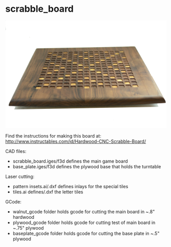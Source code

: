 # scrabble_board

![scrabble_board_pic](scrabble.jpg "CNC Scrabble Board")

Find the instructions for making this board at: http://www.instructables.com/id/Hardwood-CNC-Scrabble-Board/



CAD files:
* scrabble_board.iges/f3d defines the main game board
* base_plate.iges/f3d defines the plywood base that holds the turntable

Laser cutting:
* pattern insets.ai/.dxf defines inlays for the special tiles
* tiles.ai defines/.dxf the letter tiles 

GCode:
* walnut_gcode folder holds gcode for cutting the main board in ~.8" hardwood
* plywood_gcode folder holds gcode for cutting test of main board in ~.75" plywood
* baseplate_gcode folder holds gcode for cutting the base plate in ~.5" plywood